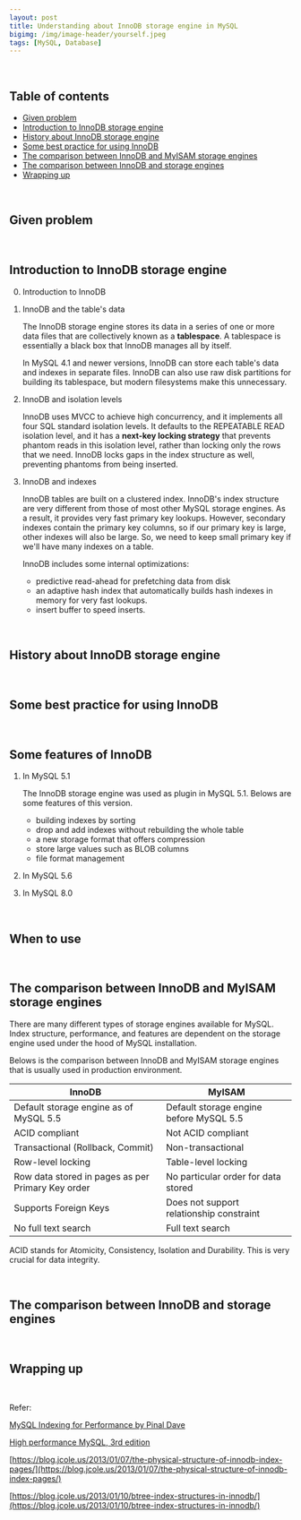 ```yaml
---
layout: post
title: Understanding about InnoDB storage engine in MySQL
bigimg: /img/image-header/yourself.jpeg
tags: [MySQL, Database]
---
```





<br>

## Table of contents
- [Given problem](#given-problem)
- [Introduction to InnoDB storage engine](#introduction-to-innodb-storage-engine)
- [History about InnoDB storage engine](#history-about-innodb-storage-engine)
- [Some best practice for using InnoDB](#some-best-practice-for-using-innodb)
- [The comparison between InnoDB and MyISAM storage engines](#the-comparison-between-innodb-and-myisam-storage-engines)
- [The comparison between InnoDB and storage engines](#the-comparison-between-innodb-and-storage-engines)
- [Wrapping up](#wrapping-up)


<br>

## Given problem






<br>

## Introduction to InnoDB storage engine

0. Introduction to InnoDB



1. InnoDB and the table's data

    The InnoDB storage engine stores its data in a series of one or more data files that are collectively known as a **tablespace**. A tablespace is essentially a black box that InnoDB manages all by itself.

    In MySQL 4.1 and newer versions, InnoDB can store each table's data and indexes in separate files. InnoDB can also use raw disk partitions for building its tablespace, but modern filesystems make this unnecessary.

2. InnoDB and isolation levels

    InnoDB uses MVCC to achieve high concurrency, and it implements all four SQL standard isolation levels. It defaults to the REPEATABLE READ isolation level, and it has a **next-key locking strategy** that prevents phantom reads in this isolation level, rather than locking only the rows that we need. InnoDB locks gaps in the index structure as well, preventing phantoms from being inserted.

3. InnoDB and indexes

    InnoDB tables are built on a clustered index. InnoDB's index structure are very different from those of most other MySQL storage engines. As a result, it provides very fast primary key lookups. However, secondary indexes contain the primary key columns, so if our primary key is large, other indexes will also be large. So, we need to keep small primary key if we'll have many indexes on a table.

    InnoDB includes some internal optimizations:
    - predictive read-ahead for prefetching data from disk
    - an adaptive hash index that automatically builds hash indexes in memory for very fast lookups.
    - insert buffer to speed inserts.

<br>

## History about InnoDB storage engine






<br>

## Some best practice for using InnoDB






<br>

## Some features of InnoDB

1. In MySQL 5.1

    The InnoDB storage engine was used as plugin in MySQL 5.1. Belows are some features of this version.
    - building indexes by sorting
    - drop and add indexes without rebuilding the whole table
    - a new storage format that offers compression
    - store large values such as BLOB columns
    - file format management

2. In MySQL 5.6



3. In MySQL 8.0



<br>

## When to use






<br>

## The comparison between InnoDB and MyISAM storage engines

There are many different types of storage engines available for MySQL. Index structure, performance, and features are dependent on the storage engine used under the hood of MySQL installation.

Belows is the comparison between InnoDB and MyISAM storage engines that is usually used in production environment.

|                   InnoDB                |                    MyISAM                   |
| --------------------------------------- | ------------------------------------------- |
| Default storage engine as of MySQL 5.5  | Default storage engine before MySQL 5.5     |
| ACID compliant                          | Not ACID compliant                          |
| Transactional (Rollback, Commit)        | Non-transactional                           |
| Row-level locking                       | Table-level locking                         |
| Row data stored in pages as per Primary Key order | No particular order for data stored |
| Supports Foreign Keys                   | Does not support relationship constraint    |
| No full text search                     | Full text search                            |

ACID stands for Atomicity, Consistency, Isolation and Durability. This is very crucial for data integrity.



<br>

## The comparison between InnoDB and storage engines






<br>

## Wrapping up




<br>

Refer:

[MySQL Indexing for Performance by Pinal Dave](https://app.pluralsight.com/library/courses/mysql-indexing-performance/table-of-contents)

[High performance MySQL, 3rd edition](https://www.amazon.com/High-Performance-MySQL-Optimization-Replication/dp/1449314287)

[https://blog.jcole.us/2013/01/07/the-physical-structure-of-innodb-index-pages/](https://blog.jcole.us/2013/01/07/the-physical-structure-of-innodb-index-pages/)

[https://blog.jcole.us/2013/01/10/btree-index-structures-in-innodb/](https://blog.jcole.us/2013/01/10/btree-index-structures-in-innodb/)